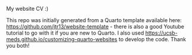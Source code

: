 My website CV :)

This repo was initially generated from a Quarto template available here: https://github.com/jtr13/website-template - there is also a good Youtube tutorial to go with it if you are new to Quarto. I also used https://ucsb-meds.github.io/customizing-quarto-websites to develop the code. Thank you both!
